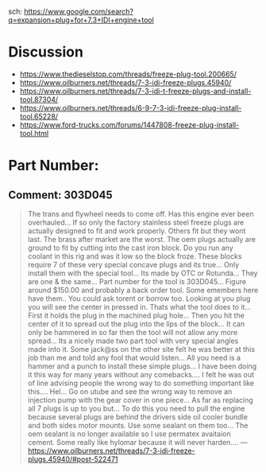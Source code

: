 sch: https://www.google.com/search?q=expansion+plug+for+7.3+IDI+engine+tool

# Discussion
- https://www.thedieselstop.com/threads/freeze-plug-tool.200665/
- https://www.oilburners.net/threads/7-3-idi-freeze-plugs.45940/
- https://www.oilburners.net/threads/7-3-idi-t-freeze-plugs-and-install-tool.87304/
- https://www.oilburners.net/threads/6-9-7-3-idi-freeze-plug-install-tool.65228/
- https://www.ford-trucks.com/forums/1447808-freeze-plug-install-tool.html

# Part Number:

## Comment: 303D045
>The trans and flywheel needs to come off. Has this engine ever been overhauled... If so only the factory stainless steel freeze plugs are actually designed to fit and work properly. Others fit but they wont last. The brass after market are the worst. The oem plugs actually are ground to fit by cutting into the cast iron block. Do you run any coolant in this rig and was it low so the block froze. These blocks require 7 of these very special concave plugs and its true... Only install them with the special tool... Its made by OTC or Rotunda... They are one & the same... Part number for the tool is 303D045... Figure around $150.00 and probably a back order tool. Some emembers here have them.. You could ask torent or borrow too. Looking at you plug you will see the center in pressed in. Thats what the tool does to it... First it holds the plug in the machined plug hole... Then you hit the center of it to spread out the plug into the lips of the block... It can only be hammered in so far then the tool will not allow any more spread... Its a nicely made two part tool with very special angles made into it. Some jack@ss on the other site felt he was better at this job than me and told any fool that would listen... All you need is a hammer and a punch to install these simple plugs... I have been doing it this way for many years without any comebacks.... I felt he was out of line advising people the wrong way to do something important like this.... Hel... Go on utube and see the wrong way to remove an injection pump with the gear cover in one piece... As far as replacing all 7 plugs is up to you but... To do this you need to pull the engine because several plugs are behind the drivers side oil cooler bundle and both sides motor mounts. Use some sealant on them too... The oem sealant is no longer available so I use permatex avaitaion cement. Some really like hylomar because it will never harden....
—https://www.oilburners.net/threads/7-3-idi-freeze-plugs.45940/#post-522471
